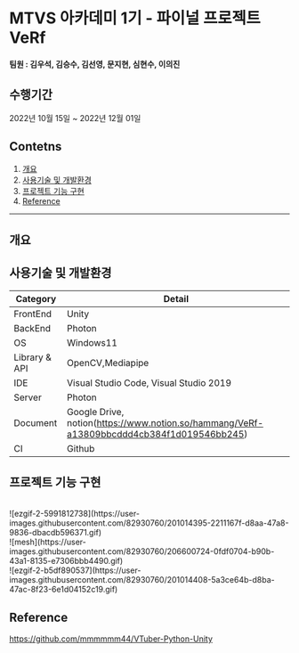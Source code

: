 # MTVS 아카데미 1기 - 파이널 프로젝트 VeRf 

#### 팀원 : 김우석, 김승수, 김선영, 문지현, 심현수, 이의진

## 수행기간
2022년 10월 15일 ~ 2022년 12월 01일

## Contetns

1. [개요](#개요)
2. [사용기술 및 개발환경](#사용기술-및-개발환경)
3. [프로젝트 기능 구현](#프로젝트-기능-구현)
4. [Reference](#Reference)
------------

## 개요


## 사용기술 및 개발환경

Category | Detail
|---|---|
FrontEnd | Unity
BackEnd | Photon
OS | Windows11
Library & API | OpenCV,Mediapipe
IDE | Visual Studio Code, Visual Studio 2019
Server | Photon
Document | Google Drive, notion(https://www.notion.so/hammang/VeRf-a13809bbcddd4cb384f1d019546bb245)
CI | Github

## 프로젝트 기능 구현

<br>
![ezgif-2-5991812738](https://user-images.githubusercontent.com/82930760/201014395-2211167f-d8aa-47a8-9836-dbacdb596371.gif)

<br>
![mesh](https://user-images.githubusercontent.com/82930760/206600724-0fdf0704-b90b-43a1-8135-e7306bbb4490.gif)

<br>
![ezgif-2-b5df890537](https://user-images.githubusercontent.com/82930760/201014408-5a3ce64b-d8ba-47ac-8f23-6e1d04152c19.gif)


## Reference
https://github.com/mmmmmm44/VTuber-Python-Unity

